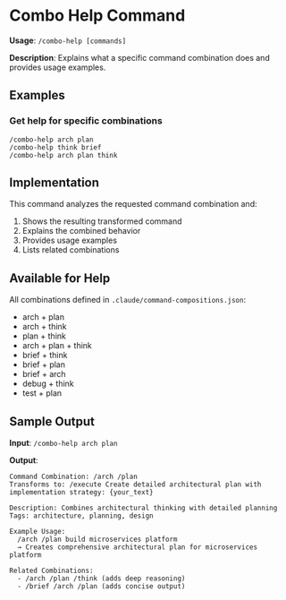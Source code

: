 # Combo Help Command

**Usage**: `/combo-help [commands]`

**Description**: Explains what a specific command combination does and provides usage examples.

## Examples

### Get help for specific combinations
```
/combo-help arch plan
/combo-help think brief
/combo-help arch plan think
```

## Implementation

This command analyzes the requested command combination and:
1. Shows the resulting transformed command
2. Explains the combined behavior
3. Provides usage examples
4. Lists related combinations

## Available for Help

All combinations defined in `.claude/command-compositions.json`:
- arch + plan
- arch + think
- plan + think
- arch + plan + think
- brief + think
- brief + plan
- brief + arch
- debug + think
- test + plan

## Sample Output

**Input**: `/combo-help arch plan`

**Output**:
```
Command Combination: /arch /plan
Transforms to: /execute Create detailed architectural plan with implementation strategy: {your_text}

Description: Combines architectural thinking with detailed planning
Tags: architecture, planning, design

Example Usage:
  /arch /plan build microservices platform
  → Creates comprehensive architectural plan for microservices platform

Related Combinations:
  - /arch /plan /think (adds deep reasoning)
  - /brief /arch /plan (adds concise output)
```
